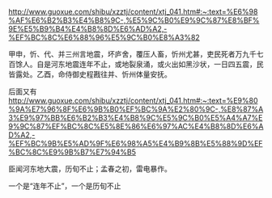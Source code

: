 http://www.guoxue.com/shibu/xzztj/content/xtj_041.htm#:~:text=%E6%98%AF%E6%B2%B3%E4%B8%9C-,%E5%9C%B0%E9%9C%87%E8%BF%9E%E5%B9%B4%E4%B8%8D%E6%AD%A2,-%EF%BC%8C%E6%88%96%E5%9C%B0%E8%A3%82

甲申，忻、代、并三州言地震，坏庐舍，覆压人畜，忻州尤甚，吏民死者万九千七百馀人。自是河东地震连年不止，或地裂泉涌，或火出如黑沙状，一日四五震，民皆露处。乙酉，命侍御史程戡往并、忻州体量安抚。


后面又有
http://www.guoxue.com/shibu/xzztj/content/xtj_041.htm#:~:text=%E9%80%9A%E7%96%8F%E6%9B%B0%EF%BC%9A%E2%80%9C-,%E8%87%A3%E9%97%BB%E6%B2%B3%E4%B8%9C%E5%9C%B0%E5%A4%A7%E9%9C%87%EF%BC%8C%E5%8E%86%E6%97%AC%E4%B8%8D%E6%AD%A2,-%EF%BC%9B%E5%AD%9F%E6%98%A5%E4%B9%8B%E5%88%9D%EF%BC%8C%E9%9B%B7%E7%94%B5

臣闻河东地大震，历旬不止；孟春之初，雷电暴作。

一个是“连年不止”，一个是历旬不止
